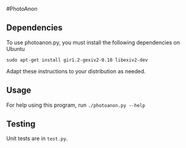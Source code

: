 #PhotoAnon

## Dependencies

To use photoanon.py, you must install the following dependencies on Ubuntu

    sudo apt-get install gir1.2-gexiv2-0.10 libexiv2-dev

Adapt these instructions to your distribution as needed.

## Usage

For help using this program, run `./photoanon.py --help`

## Testing

Unit tests are in `test.py`.
